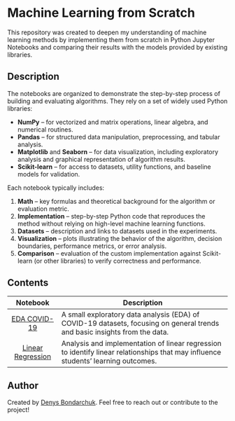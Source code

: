 # Machine Learning from Scratch

This repository was created to deepen my understanding of machine learning methods by implementing them from scratch in Python Jupyter Notebooks and comparing their results with the models provided by existing libraries.

## Description

The notebooks are organized to demonstrate the step-by-step process of building and evaluating algorithms. They rely on a set of widely used Python libraries:

- **NumPy** – for vectorized and matrix operations, linear algebra, and numerical routines.
- **Pandas** – for structured data manipulation, preprocessing, and tabular analysis.
- **Matplotlib** and **Seaborn** – for data visualization, including exploratory analysis and graphical representation of algorithm results.
- **Scikit-learn** – for access to datasets, utility functions, and baseline models for validation.

Each notebook typically includes:

1. **Math** – key formulas and theoretical background for the algorithm or evaluation metric.
2. **Implementation** – step-by-step Python code that reproduces the method without relying on high-level machine learning functions.
3. **Datasets** – description and links to datasets used in the experiments.
4. **Visualization** – plots illustrating the behavior of the algorithm, decision boundaries, performance metrics, or error analysis.
5. **Comparison** – evaluation of the custom implementation against Scikit-learn (or other libraries) to verify correctness and performance.

## Contents

| Notebook | Description |
|:--------:|-------------|
| [EDA COVID-19](notebooks/01_eda_covid19.ipynb) | A small exploratory data analysis (EDA) of COVID-19 datasets, focusing on general trends and basic insights from the data. |
| [Linear Regression](notebooks/02_linear_regression.ipynb) | Analysis and implementation of linear regression to identify linear relationships that may influence students’ learning outcomes. |

## Author

Created by [Denys Bondarchuk](https://github.com/thejvdev). Feel free to reach out or contribute to the project!
